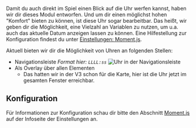 Damit du auch direkt im Spiel einen Blick auf die Uhr werfen kannst, haben wir dir dieses Modul entworfen.
Und um dir einen möglichst hohen "Komfort" bieten zu können, ist diese Uhr sogar bearbeitbar.
Das heißt, wir geben dir die Möglichkeit, eine Vielzahl an Variablen zu nutzen, um u.a. auch das aktuelle Datum anzeigen lassen zu können.
Eine Hilfestellung zur Konfiguration findest du unter [Einstellungen: Moment.js](../../settings.md#moment-js).

Aktuell bieten wir dir die Möglichkeit von Uhren an folgenden Stellen:
* Navigationsleiste *Format hier: `LLLL:ss`*  ![Uhr in der Navigationsleiste](./navbar.png)
* Als Overlay über allen Elementen
    * Das hatten wir in der V3 schon für die Karte, hier ist die Uhr jetzt im gesamten Fenster erreichbar.

## Konfiguration

Für Informationen zur Konfiguration schau dir bitte den Abschnitt [Moment.js](../../settings.md#moment-js) auf der Infoseite der Einstellungen an.
